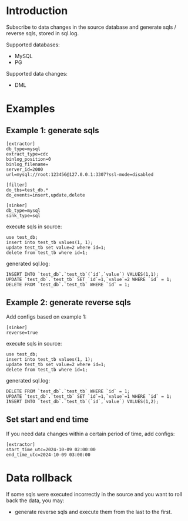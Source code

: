 # Introduction
Subscribe to data changes in the source database and generate sqls / reverse sqls, stored in sql.log.

Supported databases:
- MySQL
- PG

Supported data changes:
- DML

# Examples

## Example 1: generate sqls
```
[extractor]
db_type=mysql
extract_type=cdc
binlog_position=0
binlog_filename=
server_id=2000
url=mysql://root:123456@127.0.0.1:3307?ssl-mode=disabled

[filter]
do_tbs=test_db.*
do_events=insert,update,delete

[sinker]
db_type=mysql
sink_type=sql
```

execute sqls in source:
```
use test_db;
insert into test_tb values(1, 1);
update test_tb set value=2 where id=1;
delete from test_tb where id=1;
```

generated sql.log:
```
INSERT INTO `test_db`.`test_tb`(`id`,`value`) VALUES(1,1);
UPDATE `test_db`.`test_tb` SET `id`=1,`value`=2 WHERE `id` = 1;
DELETE FROM `test_db`.`test_tb` WHERE `id` = 1;
```

## Example 2: generate reverse sqls
Add configs based on example 1:

```
[sinker]
reverse=true
```

execute sqls in source:
```
use test_db;
insert into test_tb values(1, 1);
update test_tb set value=2 where id=1;
delete from test_tb where id=1;
```

generated sql.log:
```
DELETE FROM `test_db`.`test_tb` WHERE `id` = 1;
UPDATE `test_db`.`test_tb` SET `id`=1,`value`=1 WHERE `id` = 1;
INSERT INTO `test_db`.`test_tb`(`id`,`value`) VALUES(1,2);
```

## Set start and end time
If you need data changes within a certain period of time, add configs:

```
[extractor]
start_time_utc=2024-10-09 02:00:00
end_time_utc=2024-10-09 03:00:00
```

# Data rollback
If some sqls were executed incorrectly in the source and you want to roll back the data, you may:
- generate reverse sqls and execute them from the last to the first.

